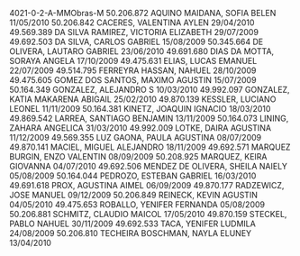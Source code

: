 4021-0-2-A-MMObras-M
50.206.872 AQUINO MAIDANA, SOFIA BELEN 11/05/2010
50.206.842 CACERES, VALENTINA AYLEN 29/04/2010
49.569.389 DA SILVA RAMIREZ, VICTORIA ELIZABETH 29/07/2009
49.692.503 DA SILVA, CARLOS GABRIEL 15/08/2009
50.345.664 DE OLIVERA, LAUTARO GABRIEL 23/06/2010
49.691.680 DIAS DA MOTTA, SORAYA ANGELA 17/10/2009
49.475.631 ELIAS, LUCAS EMANUEL 22/07/2009
49.514.795 FERREYRA HASSAN, NAHUEL 28/10/2009
49.475.605 GOMEZ DOS SANTOS, MAXIMO AGUSTIN 15/07/2009
50.164.349 GONZALEZ, ALEJANDRO S 10/03/2010
49.992.097 GONZALEZ, KATIA MAKARENA ABIGAIL 25/02/2010
49.870.139 KESSLER, LUCIANO LEONEL 11/11/2009
50.164.381 KINETZ, JOAQUIN IGNACIO 18/03/2010
49.869.542 LARREA, SANTIAGO BENJAMIN 13/11/2009
50.164.073 LINING, ZAHARA ANGELICA 31/03/2010
49.992.009 LOTKE, DAIRA AGUSTINA 11/12/2009
49.569.355 LUZ GAONA, PAULA AGUSTINA 08/07/2009
49.870.141 MACIEL, MIGUEL ALEJANDRO 18/11/2009
49.692.571 MARQUEZ BURGIN, ENZO VALENTIN 08/09/2009
50.208.925 MARQUEZ, KEIRA GIOVANNA 04/07/2010
49.692.506 MENDEZ DE OLIVERA, SHEILA NAIELY 05/08/2009
50.164.044 PEDROZO, ESTEBAN GABRIEL 16/03/2010
49.691.618 PROX, AGUSTINA AIMEL 06/09/2009
49.870.177 RADZEWICZ, JOSE MANUEL 09/12/2009
50.206.849 REINECK, KEVIN AGUSTIN 04/05/2010
49.475.653 ROBALLO, YENIFER FERNANDA 05/08/2009
50.206.881 SCHMITZ, CLAUDIO MAICOL 17/05/2010
49.870.159 STECKEL, PABLO NAHUEL 30/11/2009
49.692.533 TACA, YENIFER LUDMILA 24/08/2009
50.206.810 TECHEIRA BOSCHMAN, NAYLA ELUNEY 13/04/2010

